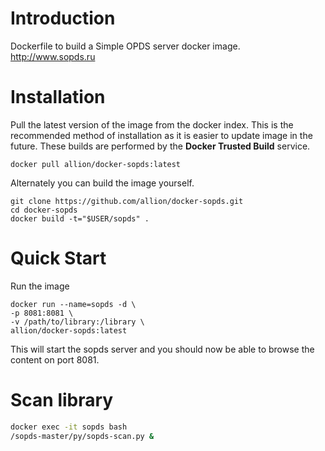 # Introduction

Dockerfile to build a Simple OPDS server docker image.
http://www.sopds.ru

# Installation

Pull the latest version of the image from the docker index. This is the recommended method of installation as it is easier to update image in the future. These builds are performed by the **Docker Trusted Build** service.

```
docker pull allion/docker-sopds:latest
```

Alternately you can build the image yourself.

```
git clone https://github.com/allion/docker-sopds.git
cd docker-sopds
docker build -t="$USER/sopds" .
```

# Quick Start

Run the image

```
docker run --name=sopds -d \
-p 8081:8081 \
-v /path/to/library:/library \
allion/docker-sopds:latest
```

This will start the sopds server and you should now be able to browse the content on port 8081.


# Scan library

```bash
docker exec -it sopds bash
/sopds-master/py/sopds-scan.py &
```
